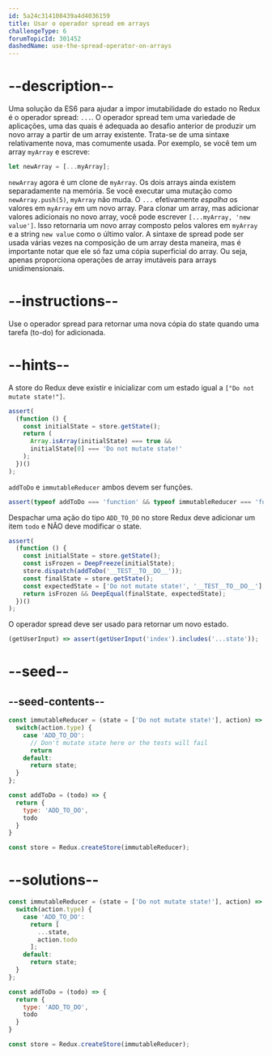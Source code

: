 ```yaml
---
id: 5a24c314108439a4d4036159
title: Usar o operador spread em arrays
challengeType: 6
forumTopicId: 301452
dashedName: use-the-spread-operator-on-arrays
---
```


# --description--

Uma solução da ES6 para ajudar a impor imutabilidade do estado no Redux é o operador spread: `...`. O operador spread tem uma variedade de aplicações, uma das quais é adequada ao desafio anterior de produzir um novo array a partir de um array existente. Trata-se de uma sintaxe relativamente nova, mas comumente usada. Por exemplo, se você tem um array `myArray` e escreve:

```js
let newArray = [...myArray];
```

`newArray` agora é um clone de `myArray`. Os dois arrays ainda existem separadamente na memória. Se você executar uma mutação como `newArray.push(5)`, `myArray` não muda. O `...` efetivamente *espalha* os valores em `myArray` em um novo array. Para clonar um array, mas adicionar valores adicionais no novo array, você pode escrever `[...myArray, 'new value']`. Isso retornaria um novo array composto pelos valores em `myArray` e a string `new value` como o último valor. A sintaxe de spread pode ser usada várias vezes na composição de um array desta maneira, mas é importante notar que ele só faz uma cópia superficial do array. Ou seja, apenas proporciona operações de array imutáveis para arrays unidimensionais.

# --instructions--

Use o operador spread para retornar uma nova cópia do state quando uma tarefa (to-do) for adicionada.

# --hints--

A store do Redux deve existir e inicializar com um estado igual a `["Do not mutate state!"]`.

```js
assert(
  (function () {
    const initialState = store.getState();
    return (
      Array.isArray(initialState) === true &&
      initialState[0] === 'Do not mutate state!'
    );
  })()
);
```

`addToDo` e `immutableReducer` ambos devem ser funções.

```js
assert(typeof addToDo === 'function' && typeof immutableReducer === 'function');
```

Despachar uma ação do tipo `ADD_TO_DO` no store Redux deve adicionar um item `todo` e NÃO deve modificar o state.

```js
assert(
  (function () {
    const initialState = store.getState();
    const isFrozen = DeepFreeze(initialState);
    store.dispatch(addToDo('__TEST__TO__DO__'));
    const finalState = store.getState();
    const expectedState = ['Do not mutate state!', '__TEST__TO__DO__'];
    return isFrozen && DeepEqual(finalState, expectedState);
  })()
);
```

O operador spread deve ser usado para retornar um novo estado.

```js
(getUserInput) => assert(getUserInput('index').includes('...state'));
```

# --seed--

## --seed-contents--

```js
const immutableReducer = (state = ['Do not mutate state!'], action) => {
  switch(action.type) {
    case 'ADD_TO_DO':
      // Don't mutate state here or the tests will fail
      return
    default:
      return state;
  }
};

const addToDo = (todo) => {
  return {
    type: 'ADD_TO_DO',
    todo
  }
}

const store = Redux.createStore(immutableReducer);
```

# --solutions--

```js
const immutableReducer = (state = ['Do not mutate state!'], action) => {
  switch(action.type) {
    case 'ADD_TO_DO':
      return [
        ...state,
        action.todo
      ];
    default:
      return state;
  }
};

const addToDo = (todo) => {
  return {
    type: 'ADD_TO_DO',
    todo
  }
}

const store = Redux.createStore(immutableReducer);
```
